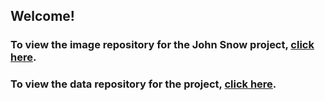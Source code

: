 ## Welcome!
### To view the image repository for the John Snow project, [click here](https://github.com/valhella/johnsnow/tree/master/images). 
### To view the data repository for the project, [click here](https://github.com/valhella/johnsnow/tree/master/data). 



